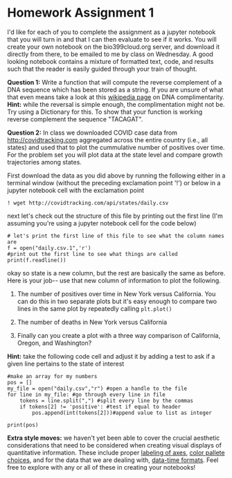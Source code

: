 # Homework Assignment 1
I'd like for each of you to complete the assignment as a jupyter notebook
that you will turn in and that I can then evaluate to see if it works. You will create
your own notebook on the bio399cloud.org server, and download it directly from there, to be emailed to me by class on Wednesday. A good looking notebook contains a mixture of formatted text, code, and results such that the reader is easily guided through your train of thought. 

**Question 1:** Write a function that will compute the reverse complement of
a DNA sequence which has been stored as a string. If you are unsure of what that
even means take a look at this [wikipedia page](https://en.wikipedia.org/wiki/Complementarity_(molecular_biology)) on DNA complimentarity. **Hint:** while the reversal 
is simple enough, the complimentation might not be. Try using a Dictionary for this.
To show that your function is working reverse complement the sequence "TACAGAT".

**Question 2:** In class we downloaded COVID case data from http://covidtracking.com aggregated across the entire country (i.e., all states) and used that to plot the cummulative number of positives over time. For the problem set you will plot data at the state level and compare growth trajectories among states.

First download the data as you did above by running the following either in a terminal window (without the preceding exclamation point '!') or below in a jupyter notebook cell with the exclamation point
```
! wget http://covidtracking.com/api/states/daily.csv
```

next let's check out the structure of this file by printing out the first line (I'm assuming you're using a jupyter notebook cell for the code below)
```
# let's print the first line of this file to see what the column names are
f = open("daily.csv.1",'r')
#print out the first line to see what things are called
print(f.readline())
```
okay so state is a new column, but the rest are basically the same as before. Here is your job-- use that new column of information to plot the following.

1. The number of positives over time in New York versus California. You can do this in two separate plots but it's easy enough to compare two lines in the same plot by repeatedly calling `plt.plot()`
2. The number of deaths in New York versus California

3. Finally can you create a plot with a three way comparison of California, Oregon, and Washington?  

**Hint:** take the following code cell and adjust it by adding a test to ask if a given line pertains to the state of interest
```
#make an array for my numbers
pos = []
my_file = open("daily.csv","r") #open a handle to the file
for line in my_file: #go through every line in file
    tokens = line.split(",") #split every line by the commas
    if tokens[2] != 'positive': #test if equal to header
        pos.append(int(tokens[2]))#append value to list as integer 

print(pos)
```

**Extra style moves:** we haven't yet been able to cover the crucial aesthetic 
considerations that need to be considered when creating visual displays of 
quantitative information. These include proper [labeling of axes](https://stackoverflow.com/questions/47447220/how-to-label-x-axis-using-python-matplotlib),
[color pallete choices](https://matplotlib.org/tutorials/colors/colormaps.html),
and for the data that we are dealing with, [data-time formats](https://matplotlib.org/3.1.1/gallery/text_labels_and_annotations/date.html). Feel free to explore with any
or all of these in creating your notebooks!
